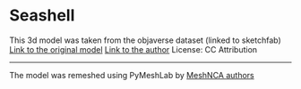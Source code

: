 # Seashell


This 3d model was taken from the objaverse dataset (linked to sketchfab)
[Link to the original model](https://sketchfab.com/3d-models/conchiglia-9d5cb1b4fc2a4c61b4bc14eb92b7dbf2)
[Link to the author](https://sketchfab.com/paolochiste)
License: CC Attribution

___

The model was remeshed using PyMeshLab by [MeshNCA authors](https://meshnca.github.io/)